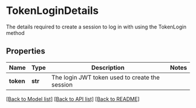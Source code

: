 # TokenLoginDetails

The details required to create a session to log in with using the TokenLogin method

## Properties
Name | Type | Description | Notes
------------ | ------------- | ------------- | -------------
**token** | **str** | The login JWT token used to create the session | 

[[Back to Model list]](../README.md#documentation-for-models) [[Back to API list]](../README.md#documentation-for-api-endpoints) [[Back to README]](../README.md)


